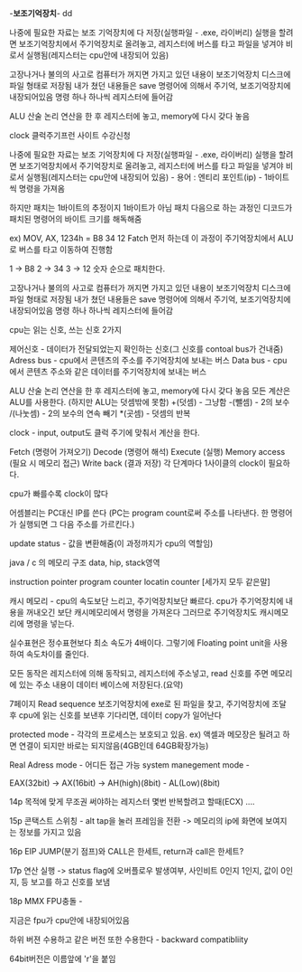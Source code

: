-<b>보조기억장치</b>-
dd



나중에 필요한 자료는 보조 기억장치에 다 저장(실행파일 - .exe, 라이버리) 
실행을 할려면 보조기억장치에서 주기억장치로 올려놓고, 레지스터에 버스를 타고 파일을 넣겨야 비로서 실행됨(레지스터는 cpu안에 내장되어 있음)

고장나거나 불의의 사고로 컴퓨터가 꺼지면 가지고 있던 내용이 보조기억장치 디스크에 파일 형태로 저장됨
내가 쳤던 내용들은 save 명령어에 의해서 주기억, 보조기억장치에 내장되어있음
명령 하나 하나씩 레지스터에 들어감

ALU 산술 논리 연산을 한 후 레지스터에 놓고, memory에 다시 갖다 놓음

clock 클럭주기프런 사이트 수강신청

나중에 필요한 자료는 보조 기억장치에 다 저장(실행파일 - .exe, 라이버리) 
실행을 할려면 보조기억장치에서 주기억장치로 올려놓고, 레지스터에 버스를 타고 파일을 넣겨야 비로서 실행됨(레지스터는 cpu안에 내장되어 있음) - 용어 : 엔티리 포인트(ip) - 1바이트씩 명령을 가져옴

하지만 패치는 1바이트의 추정이지 1바이트가 아님
패치 다음으로 하는 과정인 디코드가 패치된 명령어의 바이트 크기를 해독해줌


ex) MOV, AX, 1234h = B8 34 12 
Fatch 먼저 하는데 이 과정이 주기억장치에서 ALU로 버스를 타고 이동하여 진행함

1 -> B8
2 -> 34
3 -> 12
숫자 순으로 패치한다.

고장나거나 불의의 사고로 컴퓨터가 꺼지면 가지고 있던 내용이 보조기억장치 디스크에 파일 형태로 저장됨
내가 쳤던 내용들은 save 명령어에 의해서 주기억, 보조기억장치에 내장되어있음
명령 하나 하나씩 레지스터에 들어감

cpu는 읽는 신호, 쓰는 신호 2가지

제어신호 - 데이터가 전달되었는지 확인하는 신호(그 신호를 contoal bus가 건내줌)
Adress bus - cpu에서 콘텐츠의 주소를 주기억장치에 보내는 버스
Data bus - cpu에서 콘텐츠 주소와 같은 데이터를 주기억장치에 보내는 버스


ALU 산술 논리 연산을 한 후 레지스터에 놓고, memory에 다시 갖다 놓음
모든 계산은 ALU를 사용한다. (하지만 ALU는 덧셈밖에 못함) 
+(덧셈) - 그냥함
-(뺄셈) - 2의 보수
/(나눗셈) - 2의 보수의 연속 빼기
*(곳셈) - 덧셈의 반복


clock - input, output도 클럭 주기에 맞춰서 계산을 한다.

Fetch (명령어 가져오기)
Decode (명령어 해석)
Execute (실행)
Memory access (필요 시 메모리 접근)
Write back (결과 저장)
각 단계마다 1사이클의 clock이 필요하다.

cpu가 빠를수록 clock이 많다

어셈블리는 PC대신 IP를 쓴다 (PC는 program count로써 주소를 나타낸다. 한 명령어가 실행되면 그 다음 주소를 가르킨다.) 

update status - 값을 변환해줌(이 과정까지가 cpu의 역할임)


java / c 의 메모리 구조
data, hip, stack영역


instruction pointer
program counter
locatin counter 
[세가지 모두 같은말]

캐시 메모리 - cpu의 속도보단 느리고, 주기억장치보단 빠르다.
cpu가 주기억장치에 내용을 꺼내오긴 보단 캐시메모리에서 명령을 가져온다
그러므로 주기억장치도 캐시메모리에 명령을 넣는다.

실수표현은 정수표현보다 최소 속도가 4배이다.
그렇기에 Floating point unit을 사용하여 속도차이를 줄인다.

모든 동작은 레지스터에 의해 동작되고, 레지스터에 주소넣고, read 신호를 주면 메모리에 있는 주소 내용이 데이터 베이스에 저장된다.(요약)

7페이지 Read sequence
보조기억장치에 exe로 된 파일을 찾고, 주기억장치에 조달 후 cpu에 읽는 신호를 보낸후 기다리면, 데이터 copy가 일어난다

protected mode - 각각의 프로세스는 보호되고 있음. ex) 액셀과 메모장은 될려고 하면 연결이 되지만 바로는 되지않음(4GB인데 64GB확장가능)

Real Adress mode - 어디든 접근 가능 
system manegement mode - 

EAX(32bit) ->  AX(16bit) -> AH(high)(8bit) - AL(Low)(8bit)

14p 목적에 맞게 무조권 써야하는 레지스터
몇번 반복할려고 할때(ECX)
....

15p 콘택스트 스위칭 - alt tap을 눌러 프레임을 전환 -> 메모리의 ip에 화면에 보여지는 정보를 가지고 있음

16p EIP JUMP(분기 점프)와 CALL은 한세트,         return과 call은 한세트?



17p 연산 실행 -> status flag에 오버플로우 발생여부, 사인비트 0인지 1인지, 값이 0인지, 등 보고를 하고 신호를 보냄

18p MMX FPU충돌 - 

지금은 fpu가 cpu안에 내장되어있음

하위 버젼 수용하고 같은 버전 또한 수용한다 - backward compatibliity

64bit버전은 이름앞에 'r'을 붙임







